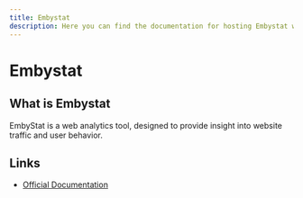 ```yaml
---
title: Embystat
description: Here you can find the documentation for hosting Embystat with Coolify.
---
```


# Embystat

## What is Embystat

EmbyStat is a web analytics tool, designed to provide insight into website traffic and user behavior.

## Links

- [Official Documentation](https://github.com/mregni/EmbyStat?utm_source=coolify.io)
